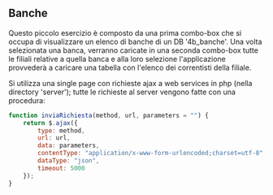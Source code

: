 ## Banche
Questo piccolo esercizio è composto da una prima combo-box che si occupa di visualizzare un elenco di banche di un DB '4b_banche'.
Una volta selezionata una banca, verranno caricate in una seconda combo-box tutte le filiali relative a quella banca e alla loro selezione 
l'applicazione provvederà a caricare una tabella con l'elenco dei correntisti della filiale.

Si utilizza una single page con richieste ajax a web services in php (nella directory 'server'); tutte le richieste al server vengono fatte con una procedura:
```javascript
function inviaRichiesta(method, url, parameters = "") {
    return $.ajax({
        type: method,
        url: url,
        data: parameters,
        contentType: "application/x-www-form-urlencoded;charset=utf-8",
        dataType: "json",
        timeout: 5000
    });
}
```
